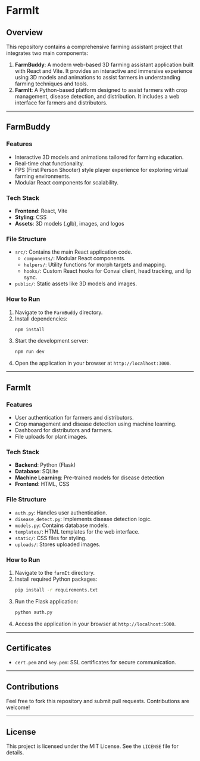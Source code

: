 # FarmIt

## Overview
This repository contains a comprehensive farming assistant project that integrates two main components:

1. **FarmBuddy**: A modern web-based 3D farming assistant application built with React and Vite. It provides an interactive and immersive experience using 3D models and animations to assist farmers in understanding farming techniques and tools.
2. **FarmIt**: A Python-based platform designed to assist farmers with crop management, disease detection, and distribution. It includes a web interface for farmers and distributors.

---

## FarmBuddy

### Features
- Interactive 3D models and animations tailored for farming education.
- Real-time chat functionality.
- FPS (First Person Shooter) style player experience for exploring virtual farming environments.
- Modular React components for scalability.

### Tech Stack
- **Frontend**: React, Vite
- **Styling**: CSS
- **Assets**: 3D models (.glb), images, and logos

### File Structure
- `src/`: Contains the main React application code.
  - `components/`: Modular React components.
  - `helpers/`: Utility functions for morph targets and mapping.
  - `hooks/`: Custom React hooks for Convai client, head tracking, and lip sync.
- `public/`: Static assets like 3D models and images.

### How to Run
1. Navigate to the `FarmBuddy` directory.
2. Install dependencies:
   ```bash
   npm install
   ```
3. Start the development server:
   ```bash
   npm run dev
   ```
4. Open the application in your browser at `http://localhost:3000`.

---

## FarmIt

### Features
- User authentication for farmers and distributors.
- Crop management and disease detection using machine learning.
- Dashboard for distributors and farmers.
- File uploads for plant images.

### Tech Stack
- **Backend**: Python (Flask)
- **Database**: SQLite
- **Machine Learning**: Pre-trained models for disease detection
- **Frontend**: HTML, CSS

### File Structure
- `auth.py`: Handles user authentication.
- `disease_detect.py`: Implements disease detection logic.
- `models.py`: Contains database models.
- `templates/`: HTML templates for the web interface.
- `static/`: CSS files for styling.
- `uploads/`: Stores uploaded images.

### How to Run
1. Navigate to the `farmIt` directory.
2. Install required Python packages:
   ```bash
   pip install -r requirements.txt
   ```
3. Run the Flask application:
   ```bash
   python auth.py
   ```
4. Access the application in your browser at `http://localhost:5000`.

---

## Certificates
- `cert.pem` and `key.pem`: SSL certificates for secure communication.

---

## Contributions
Feel free to fork this repository and submit pull requests. Contributions are welcome!

---

## License
This project is licensed under the MIT License. See the `LICENSE` file for details.
